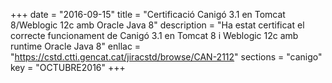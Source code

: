 +++
date        = "2016-09-15"
title       = "Certificació Canigó 3.1 en Tomcat 8/Weblogic 12c amb Oracle Java 8"
description = "Ha estat certificat el correcte funcionament de Canigó 3.1 en Tomcat 8 i Weblogic 12c amb runtime Oracle Java 8"
enllac      = "https://cstd.ctti.gencat.cat/jiracstd/browse/CAN-2112"
sections    = "canigo"
key         = "OCTUBRE2016"
+++


